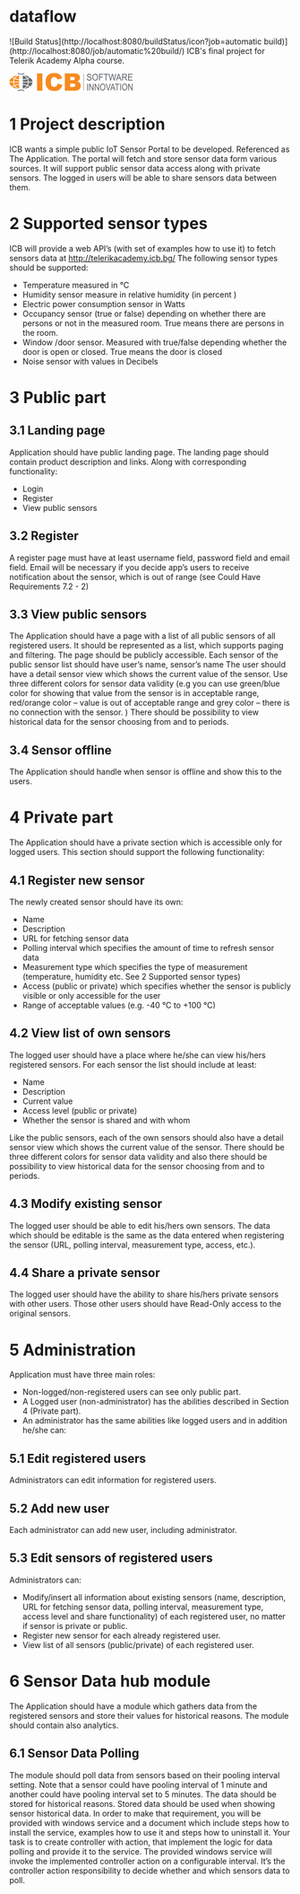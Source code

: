 # dataflow
![Build Status](http://localhost:8080/buildStatus/icon?job=automatic build)](http://localhost:8080/job/automatic%20build/)
ICB's final project for Telerik Academy Alpha course.

![ICB](https://github.com/ICB-Alpha-FinalProject/dataflow/blob/master/icb-logo.png)

# 1	Project description
ICB wants a simple public IoT Sensor Portal to be developed. Referenced as The Application. The portal will fetch and store sensor data form various sources. It will support public sensor data access along with private sensors. The logged in users will be able to share sensors data between them.
# 2	Supported sensor types
ICB will provide a web API’s (with set of examples how to use it) to fetch sensors data at http://telerikacademy.icb.bg/
The following sensor types should be supported:
-	Temperature measured in °C
-	Humidity sensor measure in relative humidity (in percent )
-	Electric power consumption sensor in Watts 
-	Occupancy sensor (true or false) depending on whether there are persons or not in the measured room. True means there are persons in the room.
-	Window /door sensor. Measured with true/false depending whether the door is open or closed. True means the door is closed
-	Noise sensor with values in Decibels
# 3	Public part
## 3.1	Landing page
Application should have public landing page. The landing page should contain product description and links. Along with corresponding functionality:
-	Login
-	Register
-	View public sensors
## 3.2	Register
A register page must have at least username field, password field and email field. Email will be necessary if you decide app’s users to receive notification about the sensor, which is out of range (see Could Have Requirements 7.2 - 2)
## 3.3	View public sensors
The Application should have a page with a list of all public sensors of all registered users. It should be represented as a list, which supports paging and filtering. The page should be publicly accessible. 
Each sensor of the public sensor list should have user’s name, sensor’s name 
The user should have a detail sensor view which shows the current value of the sensor. Use three different colors for sensor data validity (e.g  you can use green/blue color for showing that value from the sensor is in acceptable range, red/orange color – value is out of acceptable range and grey color – there is no connection with the sensor. ) There should be possibility to view historical data for the sensor choosing from and to periods.
## 3.4	Sensor offline
The Application should handle when sensor is offline and show this to the users.
# 4	Private part
The Application should have a private section which is accessible only for logged users. This section should support the following functionality:
## 4.1	Register new sensor
The newly created sensor should have its own:
-	Name
-	Description
-	URL for fetching sensor data
-	Polling interval which specifies the amount of time to refresh sensor data
-	Measurement type which specifies the type of measurement (temperature, humidity etc. See 2 Supported sensor types)
-	Access (public or private) which specifies whether the sensor is publicly visible or only accessible for the user
-	Range of acceptable values (e.g. -40 °C to +100 °C)
## 4.2	View list of own sensors
The logged user should have a place where he/she can view his/hers registered sensors. For each sensor the list should include at least:
-	Name
-	Description
-	Current value
-	Access level (public or private)
-	Whether the sensor is shared and with whom

Like the public sensors, each of the own sensors should also have a detail sensor view which shows the current value of the sensor. There should be three different colors for sensor data validity and also there should be possibility to view historical data for the sensor choosing from and to periods.
## 4.3	Modify existing sensor
The logged user should be able to edit his/hers own sensors. The data which should be editable is the same as the data entered when registering the sensor (URL, polling interval, measurement type, access, etc.).
## 4.4	Share a private sensor
The logged user should have the ability to share his/hers private sensors with other users. Those other users should have Read-Only access to the original sensors.
# 5	Administration
Application must have three main roles:
-	Non-logged/non-registered users can see only public part.
-	A Logged user (non-administrator) has the abilities described in Section 4 (Private part).
-	An administrator has the same abilities like logged users and in addition he/she can:  
## 5.1	Edit registered users
Administrators can edit information for registered users.
## 5.2	Add new user
Each administrator can add new user, including administrator.
## 5.3	Edit sensors of registered users
Administrators can:
-	Modify/insert all information about existing sensors (name, description, URL for fetching sensor data, polling interval, measurement type, access level and share functionality) of each registered user, no matter if sensor is private or public.
-	Register new sensor for each already registered user.
-	View list of all sensors (public/private) of each registered user.
# 6	Sensor Data hub module
The Application should have a module which gathers data from the registered sensors and store their values for historical reasons. The module should contain also analytics.
## 6.1	Sensor Data Polling
The module should poll data from sensors based on their pooling interval setting. Note that a sensor could have pooling interval of 1 minute and another could have pooling interval set to 5 minutes. The data should be stored for historical reasons. Stored data should be used when showing sensor historical data. In order to make that requirement, you will be provided with windows service and a document which include steps how to install the service, examples how to use it and steps how to uninstall it. Your task is to create controller with action, that implement the logic for data polling and provide it to the service. The provided windows service will invoke the implemented controller action on a configurable interval. It’s the controller action responsibility to decide whether and which sensors data to poll.
